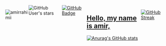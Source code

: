 <div style="display: flex;">
<p align="left"> 
  <img src="https://komarev.com/ghpvc/?username=amirrahimi&label=Profile%20views&color=0e75b6&style=flat" alt="amirrahimii" /> 
</p><img src="https://img.shields.io/github/stars/amirrahimii?style=social" alt="GitHub User's stars">
  <a href="https://github.com/amirrahimii?tab=followers"><img src="https://img.shields.io/github/followers/amirrahimii?label=Followers&style=social" alt="GitHub Badge"></a>
<a href="https://github.com/amirrahimii">
</kbd>

<h2>Hello, my name is amir, <div align="center"></div></h2>

  
![Anurag's GitHub stats](https://github-readme-stats.vercel.app/api?username=amirrahimii&show_icons=true&theme=tokyonight)

[![GitHub Streak](https://github-readme-streak-stats.herokuapp.com/?user=amirrahimii)](https://git.io/streak-stats)
